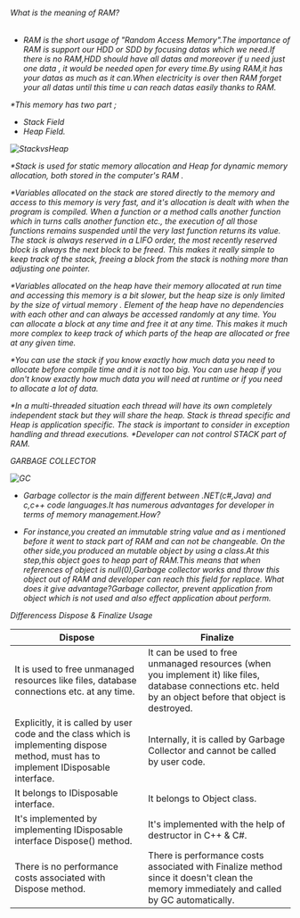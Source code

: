 <h6>What is the meaning of RAM?<h6>

* RAM is the short usage of "Random Access Memory".The importance of RAM is support our HDD or SDD by focusing datas which we need.If there is no RAM,HDD should have all datas and moreover if u need just one data , it would be needed open for every time.By using RAM,it has your datas as much as it can.When electricity is over then RAM forget your all datas until this time u can reach datas easily thanks to RAM.


*This memory has two part ;

* Stack Field
* Heap Field.

![StackvsHeap](https://gblobscdn.gitbook.com/assets%2F-MMz4HvSYosxueog9mZy%2F-MN8L8zdd2vxWVEQhR3j%2F-MN8M41Fw0BBqRi52Qhk%2Fstack-heap.png?alt=media&token=a16b390a-c0bd-4cef-ab61-b387b58c46c8)

 *Stack is used for static memory allocation and Heap for dynamic memory allocation, both stored in the computer's RAM .

 *Variables allocated on the stack are stored directly to the memory and access to this memory is very fast, and it's allocation is dealt with when the program is compiled.
 When a function or a method calls another function which in turns calls another function etc., the execution of all those functions remains suspended until the very last function returns its value.
 The stack is always reserved in a LIFO order, the most recently reserved block is always the next block to be freed. This makes it really simple to keep track of the stack, freeing a block from the stack is nothing more than adjusting one pointer.
       
 *Variables allocated on the heap have their memory allocated at run time and accessing this memory is a bit slower, but the heap size is only limited by the size of virtual memory .
  Element of the heap have no dependencies with each other and can always be accessed randomly at any time. You can allocate a block at any time and free it at any time. This makes it much more complex to keep track of which parts of the heap are allocated or free at any given time.


 *You can use the stack if you know exactly how much data you need to allocate before compile time and it is not too big.
  You can use heap if you don't know exactly how much data you will need at runtime or if you need to allocate a lot of data.

  *In a multi-threaded situation each thread will have its own completely independent stack but they will share the heap.
  Stack is thread specific and Heap is application specific. The stack is important to consider in exception handling and thread executions.
  *Developer can not control STACK part of RAM.

GARBAGE COLLECTOR

![GC](https://gblobscdn.gitbook.com/assets%2F-MMz4HvSYosxueog9mZy%2F-MX8YciQtINTrbnd8Txt%2F-MX8YtfKLKtCS2gof1MZ%2Fgc.jpg?alt=media&token=d3920982-f840-4fd3-81da-183173fc6001)
* Garbage collector is the main different between .NET(c#,Java) and c,c++ code languages.It has numerous advantages for developer in terms of memory management.How?

* For instance,you created an immutable string value and as i mentioned before it went to stack part of RAM and can not be changeable.
On the other side,you produced an mutable object by using a class.At this step,this object goes to heap part of RAM.This means that when references of object is null(0),Garbage collector works and throw this object out of RAM and developer can reach this field for replace.
What does it give advantage?Garbage collector, prevent application from object which is not used and also effect application about perform.



Differencess Dispose & Finalize Usage


Dispose | Finalize
------- | --------
It is used to free unmanaged resources like files, database connections etc. at any time. | It can be used to free unmanaged resources (when you implement it) like files, database connections etc. held by an object before that object is destroyed.
Explicitly, it is called by user code and the class which is implementing dispose method, must has to implement IDisposable interface. | Internally, it is called by Garbage Collector and cannot be called by user code.
It belongs to IDisposable interface. | It belongs to Object class.
It's implemented by implementing IDisposable interface Dispose() method. | It's implemented with the help of destructor in C++ & C#.
There is no performance costs associated with Dispose method. | There is performance costs associated with Finalize method since it doesn't clean the memory immediately and called by GC automatically.

